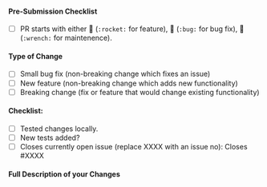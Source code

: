 #### Pre-Submission Checklist

- [ ] PR starts with either 🚀 (`:rocket:` for feature), 🐛 (`:bug:` for bug fix), 🔧 (`:wrench:` for maintenence).

#### Type of Change

- [ ] Small bug fix (non-breaking change which fixes an issue)
- [ ] New feature (non-breaking change which adds new functionality)
- [ ] Breaking change (fix or feature that would change existing functionality)

#### Checklist:

- [ ] Tested changes locally.
- [ ] New tests added?
- [ ] Closes currently open issue (replace XXXX with an issue no): Closes #XXXX

#### Full Description of your Changes

